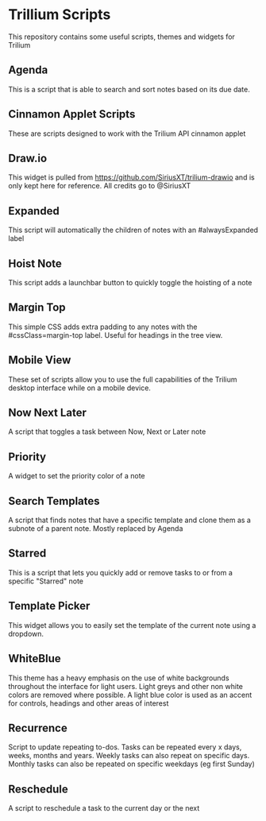 # Trillium Scripts

This repository contains some useful scripts, themes and widgets for Trilium

## Agenda

This is a script that is able to search and sort notes based on its due date.

## Cinnamon Applet Scripts

These are scripts designed to work with the Trilium API cinnamon applet

## Draw.io

This widget is pulled from https://github.com/SiriusXT/trilium-drawio and is only kept here for reference. All credits go to @SiriusXT

## Expanded

This script will automatically the children of notes with an #alwaysExpanded label

## Hoist Note

This script adds a launchbar button to quickly toggle the hoisting of a note

## Margin Top

This simple CSS adds extra padding to any notes with the #cssClass=margin-top label. Useful for headings in the tree view.

## Mobile View

These set of scripts allow you to use the full capabilities of the Trilium desktop interface while on a mobile device.

## Now Next Later

A script that toggles a task between Now, Next or Later note

## Priority

A widget to set the priority color of a note

## Search Templates

A script that finds notes that have a specific template and clone them as a subnote of a parent note. Mostly replaced by Agenda

## Starred

This is a script that lets you quickly add or remove tasks to or from a specific "Starred" note

## Template Picker

This widget allows you to easily set the template of the current note using a dropdown.

## WhiteBlue

This theme has a heavy emphasis on the use of white backgrounds throughout the interface for light users. Light greys and other non white colors are removed where possible. A light blue color is used as an accent for controls, headings and other areas of interest

## Recurrence

Script to update repeating to-dos. Tasks can be repeated every x days, weeks, months and years. Weekly tasks can also repeat on specific days. Monthly tasks can also be repeated on specific weekdays (eg first Sunday)

## Reschedule

A script to reschedule a task to the current day or the next
